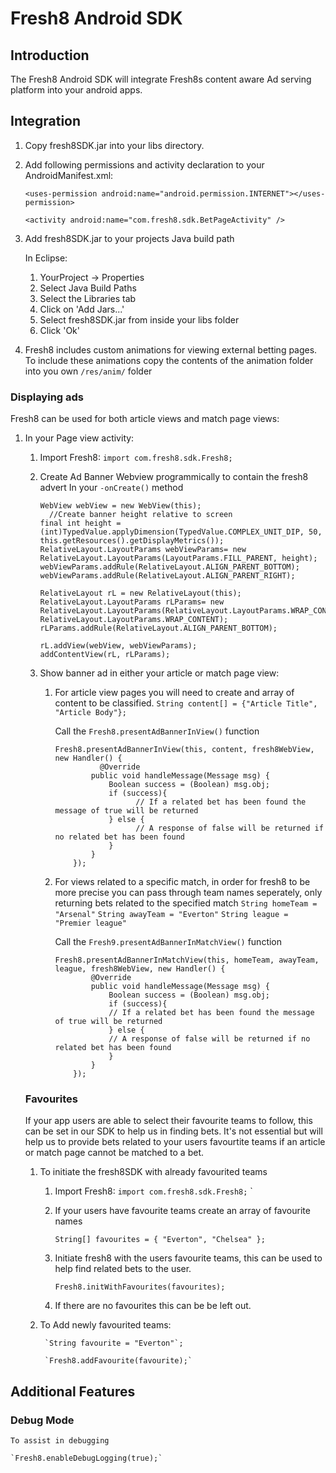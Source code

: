 Fresh8 Android SDK
==================

## Introduction

The Fresh8 Android SDK will integrate Fresh8s content aware Ad serving platform into your android apps.

                
## Integration

1. Copy fresh8SDK.jar into your libs directory.
    
2. Add following permissions and activity declaration to your AndroidManifest.xml:

    ```<uses-permission android:name="android.permission.INTERNET"></uses-permission>```
    
    ```<activity android:name="com.fresh8.sdk.BetPageActivity" />```

3. Add fresh8SDK.jar to your projects Java build path

    In Eclipse:
    1. YourProject -> Properties
    2. Select Java Build Paths
    3. Select the Libraries tab
    4. Click on 'Add Jars...'
    5. Select fresh8SDK.jar from inside your libs folder
    6. Click 'Ok'

4. Fresh8 includes custom animations for viewing external betting pages. To include these animations copy the contents of the animation folder into you own `/res/anim/` folder
    
    

### Displaying ads
Fresh8 can be used for both article views and match page views:


1. In your Page view activity:

    1. Import Fresh8: `import com.fresh8.sdk.Fresh8;`
    
    2. Create Ad Banner Webview programmically to contain the fresh8 advert In your `-onCreate()` method
    
          ```
          WebView webView = new WebView(this);
        	//Create banner height relative to screen
		final int height = (int)TypedValue.applyDimension(TypedValue.COMPLEX_UNIT_DIP, 50, this.getResources().getDisplayMetrics());
        RelativeLayout.LayoutParams webViewParams= new RelativeLayout.LayoutParams(LayoutParams.FILL_PARENT, height);
        webViewParams.addRule(RelativeLayout.ALIGN_PARENT_BOTTOM);
        webViewParams.addRule(RelativeLayout.ALIGN_PARENT_RIGHT);
        
        RelativeLayout rL = new RelativeLayout(this);
        RelativeLayout.LayoutParams rLParams= new RelativeLayout.LayoutParams(RelativeLayout.LayoutParams.WRAP_CONTENT, RelativeLayout.LayoutParams.WRAP_CONTENT);
        rLParams.addRule(RelativeLayout.ALIGN_PARENT_BOTTOM);
        
        rL.addView(webView, webViewParams);
        addContentView(rL, rLParams);
		```


   3. Show banner ad in either your article or match page view:
        
        1. For article view pages you will need to create and array of content to be classified.
            ```String content[] = {"Article Title", "Article Body"};```
            
            Call the `Fresh8.presentAdBannerInView()` function
            
            ```
            Fresh8.presentAdBannerInView(this, content, fresh8WebView, new Handler() {
    			      @Override
          			public void handleMessage(Message msg) {
          				Boolean success = (Boolean) msg.obj;
          				if (success){
          					  // If a related bet has been found the message of true will be returned
          				} else {
          					  // A response of false will be returned if no related bet has been found
          				}
          			}
          		});
            ```
            
        2. For views related to a specific match, in order for fresh8 to be more precise you can pass through team names seperately, only returning bets related to the specified match
            `String homeTeam = "Arsenal"`
            `String awayTeam = "Everton"`
            `String league = "Premier league"`


            Call the `Fresh9.presentAdBannerInMatchView()` function
            
            ```
            Fresh8.presentAdBannerInMatchView(this, homeTeam, awayTeam, league, fresh8WebView, new Handler() {
        			@Override
        			public void handleMessage(Message msg) {
        				Boolean success = (Boolean) msg.obj;
        				if (success){
          				// If a related bet has been found the message of true will be returned
        				} else {
          				// A response of false will be returned if no related bet has been found
        				}
        			}
        		});
            ```
        
    
    ### Favourites

	If your app users are able to select their favourite teams to follow, this can be set in our SDK to help us in finding bets. It's not essential but will help us to provide bets related to your users favourtite teams if an article or match page cannot be matched to a bet.
   

	1.  To initiate the fresh8SDK with already favourited teams
	  
	    1. Import Fresh8: `import com.fresh8.sdk.Fresh8;`
	`
	            
	    2. If your users have favourite teams create an array of favourite names
	
	        `String[] favourites = { "Everton", "Chelsea" };`
	  
	  
	  
	    3. Initiate fresh8 with the users favourite teams, this can be used to help find related bets to the user.
	    
	        `Fresh8.initWithFavourites(favourites);`
	        
	    4. If there are no favourites this can be be left out.
    
	2. To Add newly favourited teams:
	        
	        `String favourite = "Everton"`;
	
	        `Fresh8.addFavourite(favourite);`


## Additional Features

### Debug Mode
    
    To assist in debugging
    
    `Fresh8.enableDebugLogging(true);`



